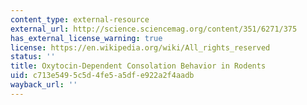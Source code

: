 ```yaml
---
content_type: external-resource
external_url: http://science.sciencemag.org/content/351/6271/375
has_external_license_warning: true
license: https://en.wikipedia.org/wiki/All_rights_reserved
status: ''
title: Oxytocin-Dependent Consolation Behavior in Rodents
uid: c713e549-5c5d-4fe5-a5df-e922a2f4aadb
wayback_url: ''
---
```

